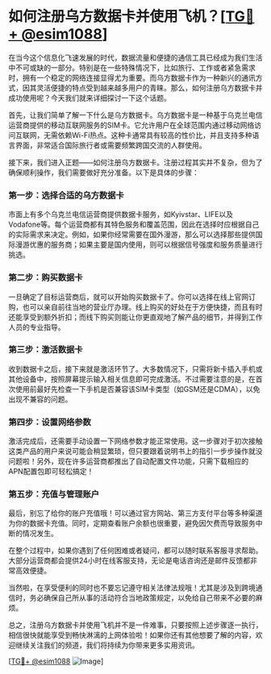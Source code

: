 # 如何注册乌方数据卡并使用飞机？[[TG💪+ @esim1088](https://t.me/s/esim1088)]

在当今这个信息化飞速发展的时代，数据流量和便捷的通信工具已经成为我们生活中不可或缺的一部分。特别是在一些特殊情况下，比如旅行、工作或者紧急需求时，拥有一个稳定的网络连接显得尤为重要。而乌方数据卡作为一种新兴的通讯方式，因其灵活便捷的特点受到越来越多用户的青睐。那么，如何注册乌方数据卡并成功使用呢？今天我们就来详细探讨一下这个话题。

首先，让我们简单了解一下什么是乌方数据卡。乌方数据卡是一种基于乌克兰电信运营商提供的移动互联网服务的SIM卡。它允许用户在全球范围内通过移动网络访问互联网，无需依赖Wi-Fi热点。这种卡通常具有较高的性价比，并且支持多种语言界面，非常适合国际旅行者或需要频繁跨国交流的人群使用。

接下来，我们进入正题——如何注册乌方数据卡。注册过程其实并不复杂，但为了确保顺利操作，我们需要做好充分准备。以下是具体的步骤：

### 第一步：选择合适的乌方数据卡

市面上有多个乌克兰电信运营商提供数据卡服务，如Kyivstar、LIFE以及Vodafone等。每个运营商都有其特色服务和覆盖范围，因此在选择时应根据自己的实际需求来决定。例如，如果你经常需要在国外漫游，那么可以选择那些提供国际漫游优惠的服务商；如果主要是国内使用，则可以根据信号强度和服务质量进行挑选。

### 第二步：购买数据卡

一旦确定了目标运营商后，就可以开始购买数据卡了。你可以选择在线上官网订购，也可以亲自前往当地的营业厅办理。线上购买的好处在于方便快捷，而且有时还能享受到额外折扣；而线下购买则能让你更直观地了解产品的细节，并得到工作人员的专业指导。

### 第三步：激活数据卡

收到数据卡之后，接下来就是激活环节了。大多数情况下，只需将新卡插入手机或其他设备中，按照屏幕提示输入相关信息即可完成激活。不过需要注意的是，在首次使用前最好先检查一下手机是否兼容该SIM卡类型（如GSM还是CDMA），以免出现不兼容的问题。

### 第四步：设置网络参数

激活完成后，还需要手动设置一下网络参数才能正常使用。这一步骤对于初次接触这类产品的用户来说可能会稍显繁琐，但只要跟着说明书上的指引一步步操作就没问题啦！另外，现在许多运营商都推出了自动配置文件功能，只需下载相应的APN配置包即可轻松搞定！

### 第五步：充值与管理账户

最后，别忘了给你的账户充值哦！可以通过官方网站、第三方支付平台等多种渠道为你的数据卡充值。同时，定期查看账户余额也很重要，避免因欠费而导致服务中断的情况发生。

在整个过程中，如果你遇到了任何困难或者疑问，都可以随时联系客服寻求帮助。大部分运营商都会提供24小时在线客服支持，无论是电话咨询还是邮件反馈都非常高效便捷。

当然啦，在享受便利的同时也不要忘记遵守相关法律法规哦！尤其是涉及到跨境通信时，务必确保自己所从事的活动符合当地政策规定，以免给自己带来不必要的麻烦。

总之，注册乌方数据卡并使用飞机并不是一件难事，只要按照上述步骤逐一执行，相信很快就能享受到畅快淋漓的上网体验啦！如果你还有其他想要了解的内容，欢迎继续关注我们的频道，我们将持续为你带来更多实用资讯。

[[TG💪+ @esim1088](https://t.me/s/esim1088) ![Image](https://i.postimg.cc/4NQfJmqS/Snipaste-2025-05-13-00-14-12.png)]